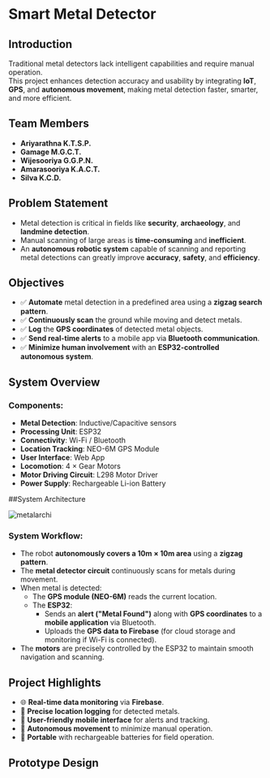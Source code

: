 # Smart Metal Detector 

## Introduction
Traditional metal detectors lack intelligent capabilities and require manual operation.  
This project enhances detection accuracy and usability by integrating **IoT**, **GPS**, and **autonomous movement**, making metal detection faster, smarter, and more efficient.



## Team Members
- **Ariyarathna K.T.S.P.**
- **Gamage M.G.C.T.**
- **Wijesooriya G.G.P.N.**
- **Amarasooriya K.A.C.T.**
- **Silva K.C.D.**



## Problem Statement
- Metal detection is critical in fields like **security**, **archaeology**, and **landmine detection**.
- Manual scanning of large areas is **time-consuming** and **inefficient**.
- An **autonomous robotic system** capable of scanning and reporting metal detections can greatly improve **accuracy**, **safety**, and **efficiency**.



## Objectives
- ✅ **Automate** metal detection in a predefined area using a **zigzag search pattern**.
- ✅ **Continuously scan** the ground while moving and detect metals.
- ✅ **Log** the **GPS coordinates** of detected metal objects.
- ✅ **Send real-time alerts** to a mobile app via **Bluetooth communication**.
- ✅ **Minimize human involvement** with an **ESP32-controlled autonomous system**.



## System Overview

### Components:
- **Metal Detection**: Inductive/Capacitive sensors
- **Processing Unit**: ESP32
- **Connectivity**: Wi-Fi / Bluetooth
- **Location Tracking**: NEO-6M GPS Module
- **User Interface**: Web App 
- **Locomotion**: 4 × Gear Motors
- **Motor Driving Circuit**: L298 Motor Driver
- **Power Supply**: Rechargeable Li-ion Battery
  
##System Architecture

![metalarchi](https://github.com/user-attachments/assets/7d2a55c4-d060-47f3-96d9-1c08af8d169f)

### System Workflow:
- The robot **autonomously covers a 10m × 10m area** using a **zigzag pattern**.
- The **metal detector circuit** continuously scans for metals during movement.
- When metal is detected:
  - The **GPS module (NEO-6M)** reads the current location.
  - The **ESP32**:
    - Sends an **alert ("Metal Found")** along with **GPS coordinates** to a **mobile application** via Bluetooth.
    - Uploads the **GPS data to Firebase** (for cloud storage and monitoring if Wi-Fi is connected).
- The **motors** are precisely controlled by the ESP32 to maintain smooth navigation and scanning.



## Project Highlights
- 🌐 **Real-time data monitoring** via **Firebase**.
- 📍 **Precise location logging** for detected metals.
- 📱 **User-friendly mobile interface** for alerts and tracking.
- 🤖 **Autonomous movement** to minimize manual operation.
- 🔋 **Portable** with rechargeable batteries for field operation.

## Prototype Design


